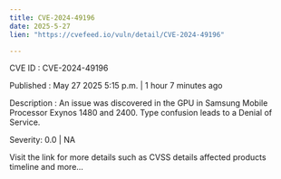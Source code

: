 ```yaml
---
title: CVE-2024-49196
date: 2025-5-27
lien: "https://cvefeed.io/vuln/detail/CVE-2024-49196"

---
```


CVE ID : CVE-2024-49196

Published :  May 27
2025
5:15 p.m. | 1 hour
7 minutes ago

Description : An issue was discovered in the GPU in Samsung Mobile Processor Exynos 1480 and 2400. Type confusion leads to a Denial of Service.

Severity: 0.0 | NA

Visit the link for more details
such as CVSS details
affected products
timeline
and more...
